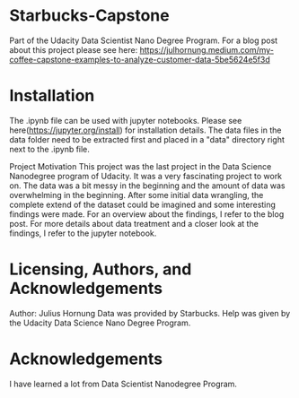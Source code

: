 # Starbucks-Capstone

Part of the Udacity Data Scientist Nano Degree Program.
For a blog post about this project please see here:
https://julhornung.medium.com/my-coffee-capstone-examples-to-analyze-customer-data-5be5624e5f3d

# Installation
The .ipynb file can be used with jupyter notebooks. Please see here(https://jupyter.org/install) for installation details.
The data files in the data folder need to be extracted first and placed in a "data" directory right next to the .ipynb file.

Project Motivation
This project was the last project in the Data Science Nanodegree program of Udacity. It was a very fascinating project to work on.
The data was a bit messy in the beginning and the amount of data was overwhelming in the beginning. After some initial data wrangling, the complete
extend of the dataset could be imagined and some interesting findings were made. 
For an overview about the findings, I refer to the blog post. For more details about data treatment and a closer look at the findings, I refer to the jupyter notebook. 


# Licensing, Authors, and Acknowledgements
Author: Julius Hornung
Data was provided by Starbucks.
Help was given by the Udacity Data Science Nano Degree Program.

# Acknowledgements
I have learned a lot from Data Scientist Nanodegree Program.
